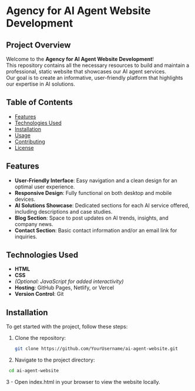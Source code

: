 # Agency for AI Agent Website Development

## Project Overview

Welcome to the **Agency for AI Agent Website Development**!  
This repository contains all the necessary resources to build and maintain a professional, static website that showcases our AI agent services.  
Our goal is to create an informative, user-friendly platform that highlights our expertise in AI solutions.

## Table of Contents

- [Features](#features)  
- [Technologies Used](#technologies-used)  
- [Installation](#installation)  
- [Usage](#usage)  
- [Contributing](#contributing)  
- [License](#license)

## Features

- **User-Friendly Interface**: Easy navigation and a clean design for an optimal user experience.  
- **Responsive Design**: Fully functional on both desktop and mobile devices.  
- **AI Solutions Showcase**: Dedicated sections for each AI service offered, including descriptions and case studies.  
- **Blog Section**: Space to post updates on AI trends, insights, and company news.  
- **Contact Section**: Basic contact information and/or an email link for inquiries.

## Technologies Used

- **HTML**  
- **CSS**  
- *(Optional: JavaScript for added interactivity)*  
- **Hosting**: GitHub Pages, Netlify, or Vercel  
- **Version Control**: Git

## Installation

To get started with the project, follow these steps:

1. Clone the repository:
   ```bash
   git clone https://github.com/YourUsername/ai-agent-website.git
2. Navigate to the project directory:
 ```bash
  cd ai-agent-website
```
3 - Open index.html in your browser to view the website locally.

   
